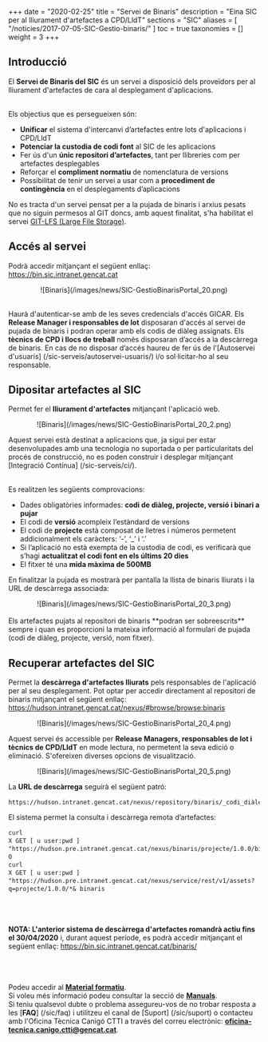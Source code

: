 +++
date = "2020-02-25"
title = "Servei de Binaris"
description = "Eina SIC per al lliurament d'artefactes a CPD/LldT"
sections = "SIC"
aliases = [
  "/noticies/2017-07-05-SIC-Gestio-binaris/"
]
toc = true
taxonomies = []
weight = 3
+++

## Introducció

El **Servei de Binaris del SIC** és un servei a disposició dels proveïdors per al lliurament d'artefactes de cara al desplegament d'aplicacions.

<br/>
Els objectius que es persegueixen són:

* **Unificar** el sistema d'intercanvi d’artefactes entre lots d'aplicacions i CPD/LldT
* **Potenciar la custodia de codi font** al SIC de les aplicacions
* Fer ús d'un **únic repositori d’artefactes**, tant per llibreries com per artefactes desplegables
* Reforçar el **compliment normatiu** de nomenclatura de versions
* Possibilitat de tenir un servei a usar com a **procediment de contingència** en el desplegaments d’aplicacions

No es tracta d'un servei pensat per a la pujada de binaris i arxius pesats que no siguin permesos al GIT doncs, amb aquest finalitat, s'ha habilitat
el servei [GIT-LFS (Large File Storage)](/howtos/2019-10-09-sic-Howto-Git-lfs/).


## Accés al servei

Podrà accedir mitjançant el següent enllaç: https://bin.sic.intranet.gencat.cat <br/>

<CENTER>![Binaris](/images/news/SIC-GestioBinarisPortal_20.png)</center>
<br/>

Haurà d'autenticar-se amb de les seves credencials d'accés GICAR. Els **Release Manager i responsables de lot** disposaran
d'accés al servei de pujada de binaris i podran operar amb els codis de diàleg assignats. Els **tècnics de CPD i llocs de treball** només disposaran d’accés a la descàrrega de binaris.
En cas de no disposar d’accés haureu de fer ús de l'[Autoservei d'usuaris] (/sic-serveis/autoservei-usuaris/) i/o sol·licitar-ho al seu responsable.

## Dipositar artefactes al SIC

Permet fer el **lliurament d'artefactes** mitjançant l'aplicació web.

<CENTER>![Binaris](/images/news/SIC-GestioBinarisPortal_20_2.png)</center>

Aquest servei està destinat a aplicacions que, ja sigui per estar desenvolupades amb una tecnologia no suportada o per particularitats del
procés de construcció, no es poden construir i desplegar mitjançant [Integració Contínua] (/sic-serveis/ci/).

<br/>
Es realitzen les següents comprovacions:

* Dades obligatòries informades: **codi de diàleg, projecte, versió i binari a pujar**
* El codi de **versió** acompleix l’estàndard de versions
* El codi de **projecte** està composat de lletres i números permetent addicionalment els caràcters: ‘-’, ‘_’ i ‘.’
* Si l’aplicació no està exempta de la custodia de codi, es verificarà que s’hagi **actualitzat el codi font en els últims 20 dies**
* El fitxer té una **mida màxima de 500MB**


En finalitzar la pujada es mostrarà per pantalla la llista de binaris lliurats i la URL de descàrrega associada:

<CENTER>![Binaris](/images/news/SIC-GestioBinarisPortal_20_3.png)</center>

<br/>
Els artefactes pujats al repositori de binaris **podran ser sobreescrits** sempre i quan es proporcioni la mateixa
informació al formulari de pujada (codi de diàleg, projecte, versió, nom fitxer).

## Recuperar artefactes del SIC

Permet la **descàrrega d'artefactes lliurats** pels responsables de l'aplicació per al seu desplegament. Pot optar per accedir
directament al repositori de binaris mitjançant el següent enllaç: https://hudson.intranet.gencat.cat/nexus/#browse/browse:binaris

<CENTER>![Binaris](/images/news/SIC-GestioBinarisPortal_20_4.png)</center>

Aquest servei és accessible per **Release Managers, responsables de lot i tècnics de CPD/LldT** en mode lectura, no permetent la seva edició
o eliminació. S'ofereixen diverses opcions de visualització.

<CENTER>![Binaris](/images/news/SIC-GestioBinarisPortal_20_5.png)</center>


La **URL de descàrrega** seguirà el següent patró:
```
https://hudson.intranet.gencat.cat/nexus/repository/binaris/_codi_diàleg_/_projecte_/_versió_/_artefacte_
```


El sistema permet la consulta i descàrrega remota d’artefactes:

```
curl
X GET [ u user:pwd ]
"https://hudson.pre.intranet.gencat.cat/nexus/binaris/projecte/1.0.0/bin/DesktopOK.zip" O
curl
X GET [ u user:pwd ]
"https://hudson.pre.intranet.gencat.cat/nexus/service/rest/v1/assets?q=projecte/1.0.0/*& binaris
```

<br/><br/><br/>
**NOTA: L'anterior sistema de descàrrega d'artefactes romandrà actiu fins el 30/04/2020** i, durant aquest període, es podrà accedir mitjançant
el següent enllaç: https://bin.sic.intranet.gencat.cat/binaris/ <br/>

<!---
## Eliminació de binaris
S'executa un procés diari nocturn d'esborrat de binaris de forma que **únicament es respectaran les últimes 5 versions** repositades per codi
d'aplicació i projecte; i, pel que fa a versions anteriors, es respectaran si aquestes han estat pujades durant l'últim mes (30 dies). No està concebut, per tant, com un servei de custodia permanent de binaris si no com un sistema d'intercanvi de binaris per al desplegament d'aplicacions.
--->

<br/><br/><br/>
Podeu accedir al [**Material formatiu**](/related/sic/2.0/formacio-binaris-20.pdf). <br/>
Si voleu més informació podeu consultar la secció de [**Manuals**](/sic/manuals/). <br/>
Si teniu qualsevol dubte o problema assegureu-vos de no trobar resposta a les [**FAQ**] (/sic/faq) i utilitzeu el canal de [Suport] (/sic/suport) o
contacteu amb l'Oficina Tècnica Canigó CTTI a través del correu electrònic: **oficina-tecnica.canigo.ctti@gencat.cat**.
